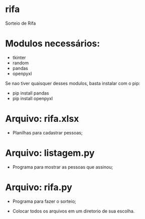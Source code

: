 # rifa
Sorteio de Rifa

# Modulos necessários:
- tkinter
- random
- pandas
- openpyxl

Se nao tiver quaisquer desses modulos, basta instalar com o pip:
- pip install pandas
- pip install openpyxl

# Arquivo: rifa.xlsx
- Planilhas para cadastrar pessoas;

# Arquivo: listagem.py
- Programa para mostrar as pessoas que assinou;

# Arquivo: rifa.py
- Programa para fazer o sorteio;

* Colocar todos os arquivos em um diretorio de sua escolha.

